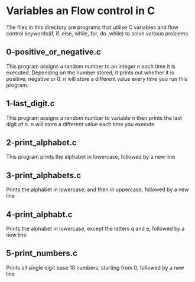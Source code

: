 # Variables an Flow control in C

The files in this directory are programs that utilise C variables and flow control keywords(if, if..else, while, for, do..while) to solve various problems.


## 0-positive_or_negative.c

This program assigns a random number to an integer n each time it is executed. Depending on the number stored, it prints out whether it is positive, negative or 0. n will store a different value every time you run this program.


## 1-last_digit.c

This program assigns a random number to variable n then prints the last digit of n. n will store a different value each time you execute


## 2-print_alphabet.c

This program prints the alphabet in lowercase, followed by a new line


## 3-print_alphabets.c

Prints the alphabet in lowercase, and then in uppercase, followed by a new line


## 4-print_alphabt.c

Prints the alphabet in lowercase, except the letters q and e, followed by a new line


## 5-print_numbers.c

Prints all single digit base 10 numbers, starting from 0, followed by a new line
